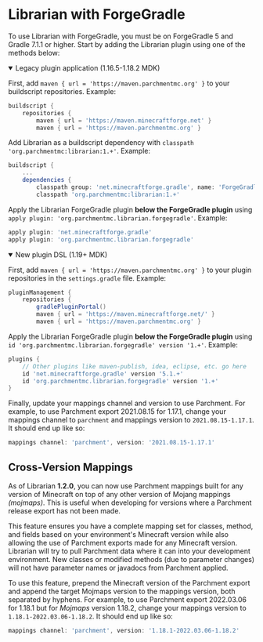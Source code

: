 # Librarian with ForgeGradle

To use Librarian with ForgeGradle, you must be on ForgeGradle 5 and Gradle 7.1.1 or higher.
Start by adding the Librarian plugin using one of the methods below:

<details open>
<summary>Legacy plugin application (1.16.5-1.18.2 MDK)</summary>
    
First, add `maven { url = 'https://maven.parchmentmc.org' }` to your buildscript repositories.
Example:
```groovy
buildscript {
    repositories {
        maven { url = 'https://maven.minecraftforge.net' }
        maven { url = 'https://maven.parchmentmc.org' }
```

Add Librarian as a buildscript dependency with `classpath 'org.parchmentmc:librarian:1.+'`.
Example:
```groovy
buildscript {
    ...
    dependencies {
        classpath group: 'net.minecraftforge.gradle', name: 'ForgeGradle', version: '5.1.+', changing: true
        classpath 'org.parchmentmc:librarian:1.+'
```

Apply the Librarian ForgeGradle plugin **below the ForgeGradle plugin** using `apply plugin: 'org.parchmentmc.librarian.forgegradle'`.
Example:
```groovy
apply plugin: 'net.minecraftforge.gradle'
apply plugin: 'org.parchmentmc.librarian.forgegradle'
```
</details>

<details open>
<summary>New plugin DSL (1.19+ MDK)</summary>

First, add `maven { url = 'https://maven.parchmentmc.org' }` to your plugin repositories in the `settings.gradle` file.
Example:
```groovy
pluginManagement {
    repositories {
        gradlePluginPortal()
        maven { url = 'https://maven.minecraftforge.net/' }
        maven { url = 'https://maven.parchmentmc.org' }
```

Apply the Librarian ForgeGradle plugin **below the ForgeGradle plugin** using `id 'org.parchmentmc.librarian.forgegradle' version '1.+'`.
Example:
```groovy
plugins {
    // Other plugins like maven-publish, idea, eclipse, etc. go here
    id 'net.minecraftforge.gradle' version '5.1.+'
    id 'org.parchmentmc.librarian.forgegradle' version '1.+'
}
``` 
</details>

Finally, update your mappings channel and version to use Parchment.
For example, to use Parchment export 2021.08.15 for 1.17.1, change your mappings channel to `parchment` and mappings version to `2021.08.15-1.17.1`.
It should end up like so:
```groovy
mappings channel: 'parchment', version: '2021.08.15-1.17.1'
```

## Cross-Version Mappings

As of Librarian **1.2.0**, you can now use Parchment mappings built for any version of Minecraft on top of any other version of Mojang mappings _(mojmaps)_.
This is useful when developing for versions where a Parchment release export has not been made.

This feature ensures you have a complete mapping set for classes, method, and fields based on your environment's Minecraft version while also allowing the use of Parchment exports made for any Minecraft version. 
Librarian will try to pull Parchment data where it can into your development environment. 
New classes or modified methods (due to parameter changes) will not have parameter names or javadocs from Parchment applied.

To use this feature, prepend the Minecraft version of the Parchment export and append the target Mojmaps version to the mappings version, both separated by hyphens.
For example, to use Parchment export 2022.03.06 for 1.18.1 but for _Mojmaps_ version 1.18.2, change your mappings version to `1.18.1-2022.03.06-1.18.2`.
It should end up like so:
```groovy
mappings channel: 'parchment', version: '1.18.1-2022.03.06-1.18.2'
```
